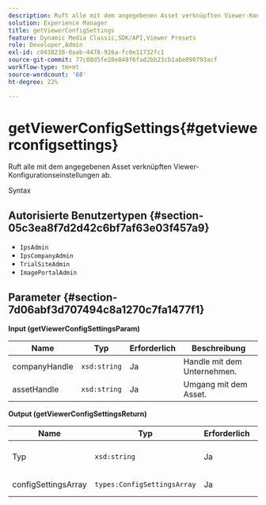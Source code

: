```yaml
---
description: Ruft alle mit dem angegebenen Asset verknüpften Viewer-Konfigurationseinstellungen ab.
solution: Experience Manager
title: getViewerConfigSettings
feature: Dynamic Media Classic,SDK/API,Viewer Presets
role: Developer,Admin
exl-id: c0438238-8aab-4478-926a-fc0e11732fc1
source-git-commit: 77c88d5fe20e048f6fad2bb23cb1abe090793acf
workflow-type: tm+mt
source-wordcount: '68'
ht-degree: 22%

---
```


# getViewerConfigSettings{#getviewerconfigsettings}

Ruft alle mit dem angegebenen Asset verknüpften Viewer-Konfigurationseinstellungen ab.

Syntax

## Autorisierte Benutzertypen {#section-05c3ea8f7d2d42c6bf7af63e03f457a9}

* `IpsAdmin`
* `IpsCompanyAdmin`
* `TrialSiteAdmin`
* `ImagePortalAdmin`

## Parameter {#section-7d06abf3d707494c8a1270c7fa1477f1}

**Input (getViewerConfigSettingsParam)**

| Name | Typ | Erforderlich | Beschreibung |
|---|---|---|---|
| companyHandle | `xsd:string` | Ja | Handle mit dem Unternehmen. |
| assetHandle | `xsd:string` | Ja | Umgang mit dem Asset. |

**Output (getViewerConfigSettingsReturn)**

| Name | Typ | Erforderlich | Beschreibung |
|---|---|---|---|
| Typ | `xsd:string` | Ja | Viewer-Typ, auf den die Konfigurationseinstellungen angewendet werden. |
| configSettingsArray | `types:ConfigSettingsArray` | Ja | Array von Viewer-Konfigurationseinstellungen. |
